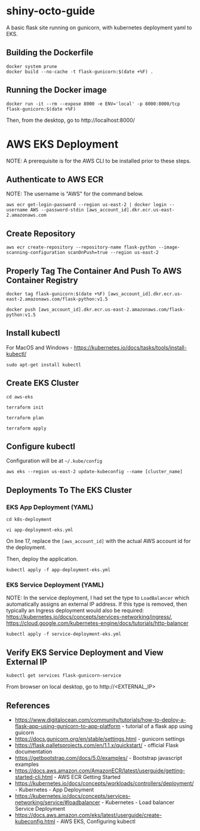# shiny-octo-guide
A basic flask site running on gunicorn, with kubernetes deployment yaml to EKS.

## Building the Dockerfile
```
docker system prune
docker build --no-cache -t flask-gunicorn:$(date +%F) .
```

## Running the Docker image
```
docker run -it --rm --expose 8000 -e ENV='local' -p 8000:8000/tcp flask-gunicorn:$(date +%F)
```

Then, from the desktop, go to http://localhost:8000/

# AWS EKS Deployment
NOTE: A prerequisite is for the AWS CLI to be installed prior to these steps.

## Authenticate to AWS ECR
NOTE: The username is "AWS" for the command below.
```
aws ecr get-login-password --region us-east-2 | docker login --username AWS --password-stdin [aws_account_id].dkr.ecr.us-east-2.amazonaws.com
```

## Create Repository
```
aws ecr create-repository --repository-name flask-python --image-scanning-configuration scanOnPush=true --region us-east-2
```

## Properly Tag The Container And Push To AWS Container Registry
```
docker tag flask-gunicorn:$(date +%F) [aws_account_id].dkr.ecr.us-east-2.amazonaws.com/flask-python:v1.5

docker push [aws_account_id].dkr.ecr.us-east-2.amazonaws.com/flask-python:v1.5
```
## Install kubectl
For MacOS and Windows - https://kubernetes.io/docs/tasks/tools/install-kubectl/
```
sudo apt-get install kubectl
```
## Create EKS Cluster

```
cd aws-eks

terraform init

terraform plan

terraform apply
```

## Configure kubectl
Configuration will be at `~/.kube/config`
```
aws eks --region us-east-2 update-kubeconfig --name [cluster_name]
```

## Deployments To The EKS Cluster

### EKS App Deployment (YAML)
```
cd k8s-deployment

vi app-deployment-eks.yml
```
On line 17, replace the `[aws_account_id]` with the actual AWS account id for the deployment.

Then, deploy the application.
```
kubectl apply -f app-deployment-eks.yml
```

### EKS Service Deployment (YAML)
NOTE: In the service deployment, I had set the type to `LoadBalancer` which automatically assigns an external IP address. If this type is removed, then typically an Ingress deployment would also be required: https://kubernetes.io/docs/concepts/services-networking/ingress/, https://cloud.google.com/kubernetes-engine/docs/tutorials/http-balancer

```
kubectl apply -f service-deployment-eks.yml
```

## Verify EKS Service Deployment and View External IP
```
kubectl get services flask-gunicorn-service
```

From browser on local desktop, go to http://<EXTERNAL_IP>

## References
* https://www.digitalocean.com/community/tutorials/how-to-deploy-a-flask-app-using-gunicorn-to-app-platform - tutorial of a flask app using guicorn
* https://docs.gunicorn.org/en/stable/settings.html - gunicorn settings
* https://flask.palletsprojects.com/en/1.1.x/quickstart/ - official Flask documentation
* https://getbootstrap.com/docs/5.0/examples/ - Bootstrap javascript examples
* https://docs.aws.amazon.com/AmazonECR/latest/userguide/getting-started-cli.html - AWS ECR Getting Started
* https://kubernetes.io/docs/concepts/workloads/controllers/deployment/ - Kubernetes - App Deployment
* https://kubernetes.io/docs/concepts/services-networking/service/#loadbalancer - Kubernetes - Load balancer Service Deployment
* https://docs.aws.amazon.com/eks/latest/userguide/create-kubeconfig.html - AWS EKS, Configuring kubectl

